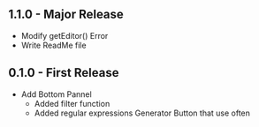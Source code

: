 ## 1.1.0 - Major Release
* Modify getEditor() Error
* Write ReadMe file


## 0.1.0 - First Release
* Add Bottom Pannel
    * Added filter function
    * Added regular expressions Generator Button that use often
